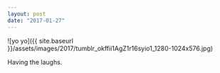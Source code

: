 ```yaml
---
layout: post
date: "2017-01-27"
---
```


![yo yo]({{ site.baseurl }}/assets/images/2017/tumblr_okffii1AgZ1r16syio1_1280-1024x576.jpg)

Having the laughs.
